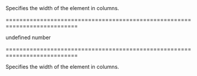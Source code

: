 <!--**
/*-------------------------------------------
    Auto-generated file. Do not modify.
-------------------------------------------

**-->
<!--d-->Specifies the width of the element in columns.<!--/d-->
===========================================================================
<!--default-->undefined<!--/default-->
<!--type-->number<!--/type-->
===========================================================================

<!--shortDescription-->
Specifies the width of the element in columns.
<!--/shortDescription-->

<!--fullDescription-->

<!--/fullDescription-->